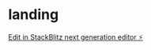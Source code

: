 # landing

[Edit in StackBlitz next generation editor ⚡️](https://stackblitz.com/~/github.com/alpseroglu/landing)